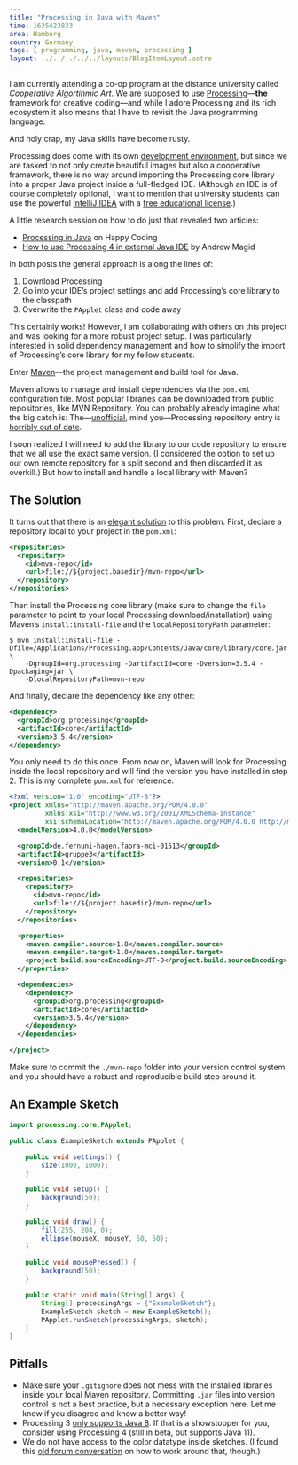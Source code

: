 ```yaml
---
title: "Processing in Java with Maven"
time: 1635423833
area: Hamburg
country: Germany
tags: [ programming, java, maven, processing ]
layout: ../../../../../layouts/BlogItemLayout.astro
---
```


I am currently attending a co-op program at the distance university called *Cooperative Algortihmic Art*. We are supposed to use [Processing](https://processing.org/)—**the** framework for creative coding—and while I adore Processing and its rich ecosystem it also means that I have to revisit the Java programming language.

And holy crap, my Java skills have become rusty.

Processing does come with its own [development environment](https://processing.org/environment/), but since we are tasked to not only create beautiful images but also a cooperative framework, there is no way around importing the Processing core library into a proper Java project inside a full-fledged IDE. (Although an IDE is of course completely optional, I want to mention that university students can use the powerful [IntelliJ IDEA](https://www.jetbrains.com/idea/) with a [free educational license](https://www.jetbrains.com/community/education/#students).)

A little research session on how to do just that revealed two articles:

* [Processing in Java](https://happycoding.io/tutorials/java/processing-in-java) on Happy Coding
* [How to use Processing 4 in external Java IDE](https://andrewmagid.com/Processing4-Java-IDE-Setup/) by Andrew Magid

In both posts the general approach is along the lines of:

1. Download Processing
2. Go into your IDE’s project settings and add Processing’s core library to the classpath
3. Overwrite the `PApplet` class and code away

This certainly works! However, I am collaborating with others on this project and was looking for a more robust project setup. I was particularly interested in solid dependency management and how to simplify the import of Processing’s core library for my fellow students.

Enter [Maven](https://maven.apache.org/)—the project management and build tool for Java.

Maven allows to manage and install dependencies via the `pom.xml` configuration file. Most popular libraries can be downloaded from public repositories, like MVN Repository. You can probably already imagine what the big catch is: The—[unofficial](https://github.com/processing/processing/issues/5666#issuecomment-426453307), mind you—Processing repository entry is [horribly out of date](https://mvnrepository.com/artifact/org.processing/core/3.3.6).

I soon realized I will need to add the library to our code repository to ensure that we all use the exact same version. (I considered the option to set up our own remote repository for a split second and then discarded it as overkill.) But how to install and handle a local library with Maven?

## The Solution

It turns out that there is an [elegant solution](https://stackoverflow.com/questions/2229757/maven-add-a-dependency-to-a-jar-by-relative-path/2230464#2230464) to this problem. First, declare a repository local to your project in the `pom.xml`:

```xml
<repositories>
  <repository>
    <id>mvn-repo</id>
    <url>file://${project.basedir}/mvn-repo</url>
  </repository>
</repositories>
```

Then install the Processing core library (make sure to change the `file` parameter to point to your local Processing download/installation) using Maven’s `install:install-file` and the `localRepositoryPath` parameter:

```shell
$ mvn install:install-file -Dfile=/Applications/Processing.app/Contents/Java/core/library/core.jar \
    -DgroupId=org.processing -DartifactId=core -Dversion=3.5.4 -Dpackaging=jar \
    -DlocalRepositoryPath=mvn-repo
```

And finally, declare the dependency like any other:

```xml
<dependency>
  <groupId>org.processing</groupId>
  <artifactId>core</artifactId>
  <version>3.5.4</version>
</dependency>
```

You only need to do this once. From now on, Maven will look for Processing inside the local repository and will find the version you have installed in step 2. This is my complete `pom.xml` for reference:

```xml
<?xml version="1.0" encoding="UTF-8"?>
<project xmlns="http://maven.apache.org/POM/4.0.0"
         xmlns:xsi="http://www.w3.org/2001/XMLSchema-instance"
         xsi:schemaLocation="http://maven.apache.org/POM/4.0.0 http://maven.apache.org/xsd/maven-4.0.0.xsd">
  <modelVersion>4.0.0</modelVersion>

  <groupId>de.fernuni-hagen.fapra-mci-01513</groupId>
  <artifactId>gruppe3</artifactId>
  <version>0.1</version>

  <repositories>
    <repository>
      <id>mvn-repo</id>
      <url>file://${project.basedir}/mvn-repo</url>
    </repository>
  </repositories>

  <properties>
    <maven.compiler.source>1.8</maven.compiler.source>
    <maven.compiler.target>1.8</maven.compiler.target>
    <project.build.sourceEncoding>UTF-8</project.build.sourceEncoding>
  </properties>

  <dependencies>
    <dependency>
      <groupId>org.processing</groupId>
      <artifactId>core</artifactId>
      <version>3.5.4</version>
    </dependency>
  </dependencies>

</project>
```

Make sure to commit the `./mvn-repo` folder into your version control system and you should have a robust and reproducible build step around it.

## An Example Sketch

```java
import processing.core.PApplet;

public class ExampleSketch extends PApplet {

    public void settings() {
        size(1000, 1000);
    }

    public void setup() {
        background(50);
    }

    public void draw() {
        fill(255, 204, 0);
        ellipse(mouseX, mouseY, 50, 50);
    }

    public void mousePressed() {
        background(50);
    }

    public static void main(String[] args) {
        String[] processingArgs = {"ExampleSketch"};
        ExampleSketch sketch = new ExampleSketch();
        PApplet.runSketch(processingArgs, sketch);
    }
}
```

## Pitfalls

* Make sure your `.gitignore` does not mess with the installed libraries inside your local Maven repository. Committing `.jar` files into version control is not a best practice, but a necessary exception here. Let me know if you disagree and know a better way!
* Processing 3 [only supports Java 8](https://github.com/processing/processing/wiki/Supported-Platforms#java-versions). If that is a showstopper for you, consider using Processing 4 (still in beta, but supports Java 11).
* We do not have access to the color datatype inside sketches. (I found this [old forum conversation](https://forum.processing.org/two/discussion/18889/how-to-use-color-in-code-for-a-processing-library) on how to work around that, though.)
